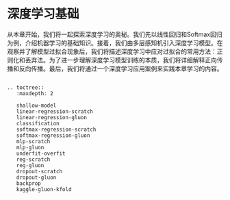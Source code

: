 # 深度学习基础


从本章开始，我们将一起探索深度学习的奥秘。我们先以线性回归和Softmax回归为例，介绍机器学习的基础知识。接着，我们由多层感知机引入深度学习模型。在观察并了解模型过拟合现象后，我们将描述深度学习中应对过拟合的常用方法：正则化和丢弃法。为了进一步理解深度学习模型训练的本质，我们将详细解释正向传播和反向传播。最后，我们将通过一个深度学习应用案例来实践本章学习的内容。

```eval_rst

.. toctree::
   :maxdepth: 2

   shallow-model
   linear-regression-scratch
   linear-regression-gluon
   classification
   softmax-regression-scratch
   softmax-regression-gluon
   mlp-scratch
   mlp-gluon
   underfit-overfit
   reg-scratch
   reg-gluon
   dropout-scratch
   dropout-gluon
   backprop
   kaggle-gluon-kfold

```

